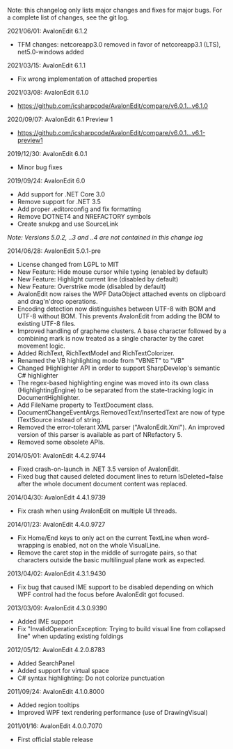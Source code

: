 Note: this changelog only lists major changes and fixes for major bugs. For a complete list of changes, see the git log.

2021/06/01: AvalonEdit 6.1.2
* TFM changes: netcoreapp3.0 removed in favor of netcoreapp3.1 (LTS), net5.0-windows added

2021/03/15: AvalonEdit 6.1.1
* Fix wrong implementation of attached properties

2021/03/08: AvalonEdit 6.1.0
* https://github.com/icsharpcode/AvalonEdit/compare/v6.0.1...v6.1.0

2020/09/07: AvalonEdit 6.1 Preview 1
* https://github.com/icsharpcode/AvalonEdit/compare/v6.0.1...v6.1-preview1

2019/12/30: AvalonEdit 6.0.1
* Minor bug fixes

2019/09/24: AvalonEdit 6.0
* Add support for .NET Core 3.0
* Remove support for .NET 3.5
* Add proper .editorconfig and fix formatting
* Remove DOTNET4 and NREFACTORY symbols
* Create snukpg and use SourceLink

*Note: Versions 5.0.2, ..3 and ..4 are not contained in this change log*

2014/06/28: AvalonEdit 5.0.1-pre
* License changed from LGPL to MIT
* New Feature: Hide mouse cursor while typing (enabled by default)
* New Feature: Highlight current line (disabled by default)
* New Feature: Overstrike mode (disabled by default)
* AvalonEdit now raises the WPF DataObject attached events on clipboard and drag'n'drop operations.
* Encoding detection now distinguishes between UTF-8 with BOM and UTF-8 without BOM. This prevents AvalonEdit from adding the BOM to existing UTF-8 files.
* Improved handling of grapheme clusters. A base character followed by a combining mark is now treated as a single character by the caret movement logic.
* Added RichText, RichTextModel and RichTextColorizer.
* Renamed the VB highlighting mode from "VBNET" to "VB"
* Changed IHighlighter API in order to support SharpDevelop's semantic C# highlighter
* The regex-based highlighting engine was moved into its own class (HighlightingEngine) to be separated from the state-tracking logic in DocumentHighlighter.
* Add FileName property to TextDocument class.
* DocumentChangeEventArgs.RemovedText/InsertedText are now of type ITextSource instead of string.
* Removed the error-tolerant XML parser ("AvalonEdit.Xml"). An improved version of this parser is available as part of NRefactory 5.
* Removed some obsolete APIs.


2014/05/01: AvalonEdit 4.4.2.9744
* Fixed crash-on-launch in .NET 3.5 version of AvalonEdit.
* Fixed bug that caused deleted document lines to return IsDeleted=false after the whole document document content was replaced.


2014/04/30: AvalonEdit 4.4.1.9739 
* Fix crash when using AvalonEdit on multiple UI threads.


2014/01/23: AvalonEdit 4.4.0.9727
* Fix Home/End keys to only act on the current TextLine when word-wrapping is enabled, not on the whole VisualLine.
* Remove the caret stop in the middle of surrogate pairs, so that characters outside the basic multilingual plane work as expected.


2013/04/02: AvalonEdit 4.3.1.9430
* Fix bug that caused IME support to be disabled depending on which WPF control had the focus before AvalonEdit got focused.


2013/03/09: AvalonEdit 4.3.0.9390
* Added IME support
* Fix "InvalidOperationException: Trying to build visual line from collapsed line" when updating existing foldings


2012/05/12: AvalonEdit 4.2.0.8783
* Added SearchPanel
* Added support for virtual space
* C# syntax highlighting: Do not colorize punctuation


2011/09/24: AvalonEdit 4.1.0.8000
* Added region tooltips
* Improved WPF text rendering performance (use of DrawingVisual)


2011/01/16: AvalonEdit 4.0.0.7070
* First official stable release
